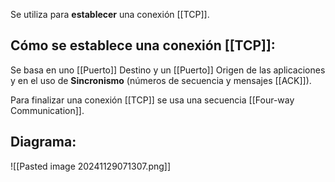 Se utiliza para **establecer** una conexión [[TCP]].

## Cómo se establece una conexión [[TCP]]:
Se basa en uno [[Puerto]] Destino y un [[Puerto]] Origen de las aplicaciones y en el uso de **Sincronismo** (números de secuencia y mensajes [[ACK]]).

Para finalizar una conexión [[TCP]] se usa una secuencia [[Four-way Communication]].

## Diagrama:
![[Pasted image 20241129071307.png]]

